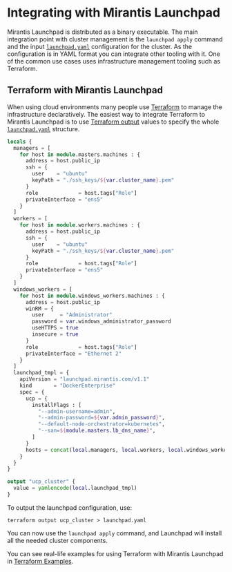 # Integrating with Mirantis Launchpad

Mirantis Launchpad is distributed as a binary executable. The main integration point with cluster management is the `launchpad apply` command and the input [`launchpad.yaml`](configuration-file.md) configuration for the cluster. As the configuration is in YAML format you can integrate other tooling with it. One of the common use cases uses infrastructure management tooling such as Terraform.

## Terraform with Mirantis Launchpad

When using cloud environments many people use [Terraform](https://www.terraform.io/) to manage the infrastructure declaratively. The easiest way to integrate Terraform to Mirantis Launchpad is to use [Terraform output](https://www.terraform.io/docs/configuration/outputs.html) values to specify the whole [`launchpad.yaml`](configuration-file.md) structure.

```terraform
locals {
  managers = [
    for host in module.masters.machines : {
      address = host.public_ip
      ssh = {
        user    = "ubuntu"
        keyPath = "./ssh_keys/${var.cluster_name}.pem"
      }
      role             = host.tags["Role"]
      privateInterface = "ens5"
    }
  ]
  workers = [
    for host in module.workers.machines : {
      address = host.public_ip
      ssh = {
        user    = "ubuntu"
        keyPath = "./ssh_keys/${var.cluster_name}.pem"
      }
      role             = host.tags["Role"]
      privateInterface = "ens5"
    }
  ]
  windows_workers = [
    for host in module.windows_workers.machines : {
      address = host.public_ip
      winRM = {
        user     = "Administrator"
        password = var.windows_administrator_password
        useHTTPS = true
        insecure = true
      }
      role             = host.tags["Role"]
      privateInterface = "Ethernet 2"
    }
  ]
  launchpad_tmpl = {
    apiVersion = "launchpad.mirantis.com/v1.1"
    kind       = "DockerEnterprise"
    spec = {
      ucp = {
        installFlags : [
          "--admin-username=admin",
          "--admin-password=${var.admin_password}",
          "--default-node-orchestrator=kubernetes",
          "--san=${module.masters.lb_dns_name}",
        ]
      }
      hosts = concat(local.managers, local.workers, local.windows_workers)
    }
  }
}

output "ucp_cluster" {
  value = yamlencode(local.launchpad_tmpl)
}
```

To output the launchpad configuration, use:

```
terraform output ucp_cluster > launchpad.yaml
```

You can now use the `launchpad apply` command, and Launchpad will install all the needed cluster components.

You can see real-life examples for using Terraform with Mirantis Launchpad in [Terraform Examples](../examples/terraform/README.md).

